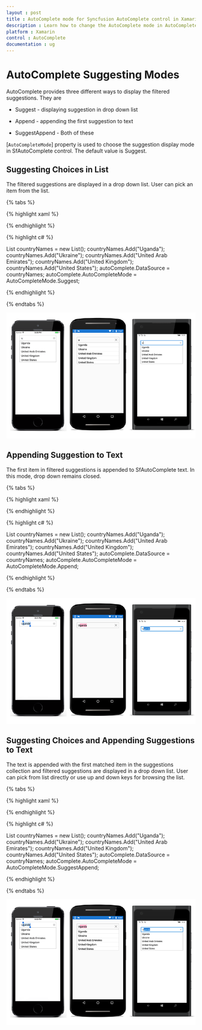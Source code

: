 ```yaml
---
layout : post
title : AutoComplete mode for Syncfusion AutoComplete control in Xamarin.Forms
description : Learn how to change the AutoComplete mode in AutoComplete
platform : Xamarin
control : AutoComplete
documentation : ug
---
```


# AutoComplete Suggesting Modes

AutoComplete provides three different ways to display the filtered suggestions. They are 

* Suggest - displaying suggestion in drop down list

* Append - appending the first suggestion to text

* SuggestAppend - Both of these

[`AutoCompleteMode`] property is used to choose the suggestion display mode in SfAutoComplete control. The default value is Suggest.

## Suggesting Choices in List

The filtered suggestions are displayed in a drop down list. User can pick an item from the list.

{% tabs %}

{% highlight xaml %}

<StackLayout VerticalOptions="Start" HorizontalOptions="Start" Padding="30">
	<autocomplete:SfAutoComplete HeightRequest="40" x:Name="autoComplete" AutoCompleteMode="Suggest"/>                      
</StackLayout> 
		  
{% endhighlight %}

{% highlight c# %}
	
List<String> countryNames = new List<String>();
countryNames.Add("Uganda");
countryNames.Add("Ukraine");
countryNames.Add("United Arab Emirates");
countryNames.Add("United Kingdom");
countryNames.Add("United States");
autoComplete.DataSource = countryNames;
autoComplete.AutoCompleteMode = AutoCompleteMode.Suggest;
	 
{% endhighlight %}

{% endtabs %}

![](images/AutoComplete-Suggesting-Modes/suggest.png)

## Appending Suggestion to Text

The first item in filtered suggestions is appended to SfAutoComplete text. In this mode, drop down remains closed.

{% tabs %}

{% highlight xaml %}

<StackLayout VerticalOptions="Start" HorizontalOptions="Start" Padding="30">
	<autocomplete:SfAutoComplete HeightRequest="40" x:Name="autoComplete" AutoCompleteMode="Append"/>                       
</StackLayout> 
		  
{% endhighlight %}

{% highlight c# %}
	
List<String> countryNames = new List<String>();
countryNames.Add("Uganda");
countryNames.Add("Ukraine");
countryNames.Add("United Arab Emirates");
countryNames.Add("United Kingdom");
countryNames.Add("United States");
autoComplete.DataSource = countryNames;
autoComplete.AutoCompleteMode = AutoCompleteMode.Append;
	 
{% endhighlight %}

{% endtabs %}

![](images/AutoComplete-Suggesting-Modes/append.png)

## Suggesting Choices and Appending Suggestions to Text

The text is appended with the first matched item in the suggestions collection and filtered suggestions are displayed in a drop down list. User can pick from list directly or use up and down keys for browsing the list.
	
{% tabs %}	

{% highlight xaml %}

<StackLayout VerticalOptions="Start" HorizontalOptions="Start" Padding="30">
	<autocomplete:SfAutoComplete HeightRequest="40" x:Name="autoComplete" AutoCompleteMode="SuggestAppend"/>                
</StackLayout> 
		  
{% endhighlight %}
	
{% highlight c# %}
	
List<String> countryNames = new List<String>();
countryNames.Add("Uganda");
countryNames.Add("Ukraine");
countryNames.Add("United Arab Emirates");
countryNames.Add("United Kingdom");
countryNames.Add("United States");
autoComplete.DataSource = countryNames;
autoComplete.AutoCompleteMode = AutoCompleteMode.SuggestAppend;

{% endhighlight %}

{% endtabs %}

![](images/AutoComplete-Suggesting-Modes/suggest-append.png)